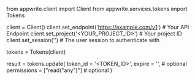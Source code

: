 from appwrite.client import Client
from appwrite.services.tokens import Tokens

client = Client()
client.set_endpoint('https://example.com/v1') # Your API Endpoint
client.set_project('<YOUR_PROJECT_ID>') # Your project ID
client.set_session('') # The user session to authenticate with

tokens = Tokens(client)

result = tokens.update(
    token_id = '<TOKEN_ID>',
    expire = '', # optional
    permissions = ["read("any")"] # optional
)
